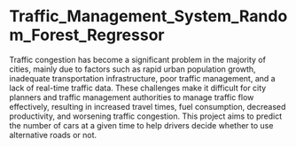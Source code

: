 # Traffic_Management_System_Random_Forest_Regressor
Traffic congestion has become a significant problem in the majority of cities, mainly due to factors such as rapid urban population growth, inadequate transportation infrastructure, poor traffic management, and a lack of real-time traffic data. These challenges make it difficult for city planners and traffic management authorities to manage traffic flow effectively, resulting in increased travel times, fuel consumption, decreased productivity, and worsening traffic congestion. This project aims to predict the number of cars at a given time to help drivers decide whether to use alternative roads or not.
